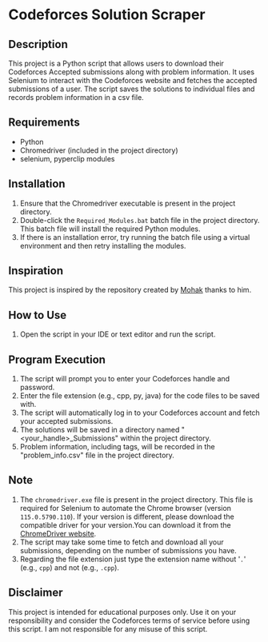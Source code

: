 # Codeforces Solution Scraper

## Description
This project is a Python script that allows users to download their Codeforces Accepted submissions along with problem information. It uses Selenium to interact with the Codeforces website and fetches the accepted submissions of a user. The script saves the solutions to individual files and records problem information in a csv file.

## Requirements
- Python
- Chromedriver (included in the project directory)
- selenium, pyperclip modules

## Installation
1. Ensure that the Chromedriver executable is present in the project directory.
2. Double-click the `Required_Modules.bat` batch file in the project directory. This batch file will install the required Python modules.
3. If there is an installation error, try running the batch file using a virtual environment and then retry installing the modules.

## Inspiration
This project is inspired by the repository created by [Mohak](https://github.com/mohakkhowal/CFdownloader) thanks to him.

## How to Use
1. Open the script in your IDE or text editor and run the script.

## Program Execution
1. The script will prompt you to enter your Codeforces handle and password.
2. Enter the file extension (e.g., cpp, py, java) for the code files to be saved with.
3. The script will automatically log in to your Codeforces account and fetch your accepted submissions.
4. The solutions will be saved in a directory named "<your_handle>_Submissions" within the project directory.
5. Problem information, including tags, will be recorded in the "problem_info.csv" file in the project directory.

## Note
1. The `chromedriver.exe` file is present in the project directory. This file is required for Selenium to automate the Chrome browser (version `115.0.5790.110`). If your version is different, please download the compatible driver for your version.You can download it from the [ChromeDriver website](https://sites.google.com/chromium.org/driver/).
2. The script may take some time to fetch and download all your submissions, depending on the number of submissions you have.
3. Regarding the file extension just type the extension name without '`.`' (e.g., `cpp`) and not (e.g., `.cpp`).

## Disclaimer
This project is intended for educational purposes only. Use it on your responsibility and consider the Codeforces terms of service before using this script. I am not responsible for any misuse of this script.
